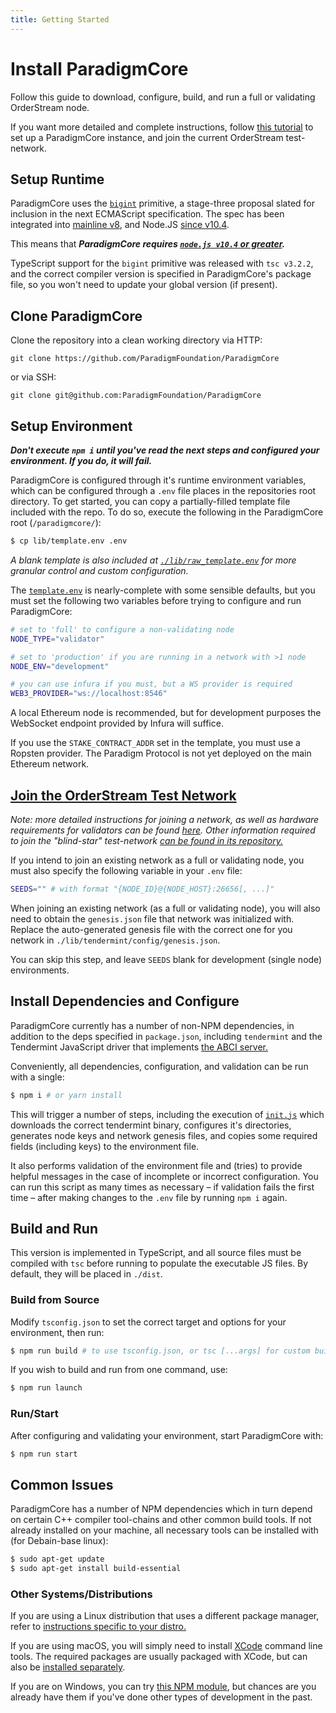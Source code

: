 ```yaml
---
title: Getting Started
---
```

# Install ParadigmCore

Follow this guide to download, configure, build, and run a full or validating OrderStream node.

If you want more detailed and complete instructions, follow [this tutorial](https://docs.paradigm.market/paradigmcore/tutorial.html) to set up a ParadigmCore instance, and join the current OrderStream test-network. 

## Setup Runtime

ParadigmCore uses the [`bigint`](https://github.com/tc39/proposal-bigint) primitive, a stage-three proposal slated for inclusion in the next ECMAScript specification. The spec has been integrated into [mainline v8](https://v8.dev/blog/bigint), and Node.JS [since v10.4](https://github.com/nodejs/node/blob/master/doc/changelogs/CHANGELOG_V10.md#2018-06-06-version-1040-current-mylesborins).

This means that ___ParadigmCore requires [`node.js v10.4` or greater](https://github.com/nodejs/node/releases).___ 

TypeScript support for the `bigint` primitive was released with `tsc v3.2.2`, and the correct compiler version is specified in ParadigmCore's package file, so you won't need to update your global version (if present).

## Clone ParadigmCore

Clone the repository into a clean working directory via HTTP:

`git clone https://github.com/ParadigmFoundation/ParadigmCore`

or via SSH:

`git clone git@github.com:ParadigmFoundation/ParadigmCore`

## Setup Environment

___Don't execute `npm i` until you've read the next steps and configured your environment. If you do, it will fail.___

ParadigmCore is configured through it's runtime environment variables, which can be configured through a `.env` file places in the repositories root directory. To get started, you can copy a partially-filled template file included with the repo. To do so, execute the following in the ParadigmCore root (`/paradigmcore/`):
```bash
$ cp lib/template.env .env
```
_A blank template is also included at [`./lib/raw_template.env`](https://github.com/ParadigmFoundation/ParadigmCore/blob/master/lib/raw_template.env) for more granular control and custom configuration._

The [`template.env`](https://github.com/ParadigmFoundation/ParadigmCore/blob/master/lib/template.env) is nearly-complete with some sensible defaults, but you must set the following two variables before trying to configure and run ParadigmCore:
```bash
# set to 'full' to configure a non-validating node
NODE_TYPE="validator"

# set to 'production' if you are running in a network with >1 node
NODE_ENV="development" 

# you can use infura if you must, but a WS provider is required
WEB3_PROVIDER="ws://localhost:8546"
```
A local Ethereum node is recommended, but for development purposes the WebSocket endpoint provided by Infura will suffice.

If you use the `STAKE_CONTRACT_ADDR` set in the template, you must use a Ropsten provider. The Paradigm Protocol is not yet deployed on the main Ethereum network.

## [Join the OrderStream Test Network](https://github.com/ParadigmFoundation/blind-star-testnet)
_Note: more detailed instructions for joining a network, as well as hardware requirements for validators can be found [here](./tutorial.md). Other information required to join the "blind-star" test-network [can be found in its repository.](https://github.com/ParadigmFoundation/blind-star-testnet)_

If you intend to join an existing network as a full or validating node, you must also specify the following variable in your `.env` file:
```bash
SEEDS="" # with format "{NODE_ID}@{NODE_HOST}:26656[, ...]"
```

When joining an existing network (as a full or validating node), you will also need to obtain the `genesis.json` file that network was initialized with. Replace the auto-generated genesis file with the correct one for you network in `./lib/tendermint/config/genesis.json`.

You can skip this step, and leave `SEEDS` blank for development (single node) environments.

## Install Dependencies and Configure
ParadigmCore currently has a number of non-NPM dependencies, in addition to the deps specified in `package.json`, including `tendermint` and the Tendermint JavaScript driver that implements [the ABCI server.](https://tendermint.com/docs/spec/abci/client-server.html)

Conveniently, all dependencies, configuration, and validation can be run with a single:
``` bash
$ npm i # or yarn install
```

This will trigger a number of steps, including the execution of [`init.js`](https://github.com/ParadigmFoundation/ParadigmCore/blob/master/init.js) which downloads the correct tendermint binary, configures it's directories, generates node keys and network genesis files, and copies some required fields (including keys) to the environment file.

It also performs validation of the environment file and (tries) to provide helpful messages in the case of incomplete or incorrect configuration. You can run this script as many times as necessary – if validation fails the first time – after making changes to the `.env` file by running `npm i` again.

## Build and Run
This version is implemented in TypeScript, and all source files must be compiled with `tsc` before running to populate the executable JS files. By default, they will be placed in `./dist`. 

### Build from Source
Modify `tsconfig.json` to set the correct target and options for your environment, then run:
```bash
$ npm run build # to use tsconfig.json, or tsc [...args] for custom build
```
If you wish to build and run from one command, use:
```bash
$ npm run launch
```

### Run/Start
After configuring and validating your environment, start ParadigmCore with: 
```bash
$ npm run start
```

## Common Issues
ParadigmCore has a number of NPM dependencies which in turn depend on certain C++ compiler tool-chains and other common build tools. If not already installed on your machine, all necessary tools can be installed with (for Debain-base linux):

```bash
$ sudo apt-get update
$ sudo apt-get install build-essential
```
### Other Systems/Distributions
If you are using a Linux distribution that uses a different package manager, refer to [instructions specific to your distro.](https://www.garron.me/en/go2linux/gnu-gcc-development-tools-linux-fedora-arch-debian.html)

If you are using macOS, you will simply need to install [XCode](https://developer.apple.com/xcode/) command line tools. The required packages are usually packaged with XCode, but can also be [installed separately](http://osxdaily.com/2014/02/12/install-command-line-tools-mac-os-x/).

If you are on Windows, you can try [this NPM module](https://www.npmjs.com/package/windows-build-tools), but chances are you  already have them if you've done other types of development in the past.